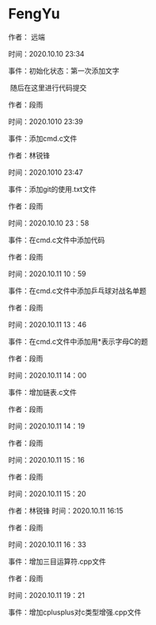# FengYu
作者： 远端

时间：2020.10.10 23:34 

事件：初始化状态：第一次添加文字

​                                   随后在这里进行代码提交 



作者：段雨

时间：2020.1010 23:39

事件：添加cmd.c文件



作者：林锐锋

时间：2020.1010 23:47

事件：添加git的使用.txt文件





作者：段雨

时间：2020.10.10 23：58

事件：在cmd.c文件中添加代码



作者：段雨

时间：2020.10.11 10：59

事件：在cmd.c文件中添加乒乓球对战名单题



作者：段雨

时间：2020.10.11 13：46

事件：在cmd.c文件中添加用*表示字母C的题



作者：段雨

时间：2020.10.11 14：00

事件：增加链表.c文件



作者：段雨

时间：2020.10.11 14：19





作者：段雨

时间：2020.10.11 15：16





作者：段雨

时间：2020.10.11 15：20





作者：林锐锋
时间：2020.10.11 16:15



作者：段雨

时间：2020.10.11 16：33

事件：增加三目运算符.cpp文件



作者：段雨

时间：2020.10.11 19：21

事件：增加cplusplus对c类型增强.cpp文件